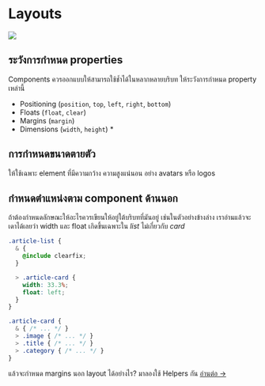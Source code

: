 # Layouts

![](images/layouts.png)

## ระวังการกำหนด properties

Components ควรออกแบบให้สามารถใช้ช้ำได้ในหลากหลายบริบท ให้ระวังการกำหนด property เหล่านี้

  * Positioning (`position`, `top`, `left`, `right`, `bottom`)
  * Floats (`float`, `clear`)
  * Margins (`margin`)
  * Dimensions (`width`, `height`) *

## การกำหนดขนาดตายตัว

ให้ใช้เฉพาะ element ที่มีความกว้าง ความสูงแน่นอน อย่าง avatars หรือ logos

## กำหนดตำแหน่งตาม component ด้านนอก

ถ้าต้องกำหนดลักษณะให้อะไรควรเขียนให้อยู่ใต้บริบทที่มันอยู่ เช่นในตัวอย่างข้างล่าง เราอ่านแล้วจะเดาได้เลยว่า width และ float เกิดขึ้นเฉพาะใน *list* ไม่เกี่ยวกับ *card*

  ```css
  .article-list {
    & {
      @include clearfix;
    }

    > .article-card {
      width: 33.3%;
      float: left;
    }
  }

  .article-card {
    & { /* ... */ }
    > .image { /* ... */ }
    > .title { /* ... */ }
    > .category { /* ... */ }
  }
  ```

แล้วจะกำหนด margins นอก layout ได้อย่างไร? มาลองใช้ Helpers กัน
[อ่านต่อ →](helpers.md)
<!-- {p:.pull-box} -->
